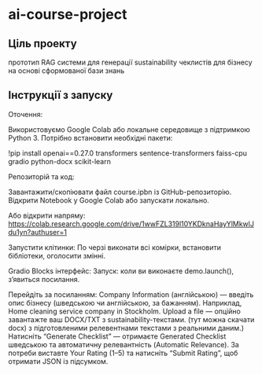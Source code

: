 # ai-course-project

## Ціль проекту

прототип RAG системи для генерації sustainability чеклистів для бізнесу на основі сформованої бази знань

## Інструкції з запуску

Оточення:

Використовуємо Google Colab або локальне середовище з підтримкою Python 3.
Потрібно встановити необхідні пакети:

!pip install openai==0.27.0 transformers sentence-transformers faiss-cpu gradio python-docx scikit-learn

Репозиторій та код:

Завантажити/скопіювати файл сourse.ipbn із GitHub-репозиторію.
Відкрити Notebook у Google Colab або запускати локально.

Або відкрити напряму: https://colab.research.google.com/drive/1wwFZL319l10YKDknaHayYlMkwlJdu1yn?authuser=1

Запустити клітинки:
По черзі виконати всі комірки, встановити бібліотеки, оголосити змінні.

Gradio Blocks інтерфейс:
Запуск: коли ви виконаєте demo.launch(), з’явиться посилання.

Перейдіть за посиланням:
Company Information (англійською) — введіть опис бізнесу (шведською чи англійською, за бажанням). Наприклад, Home cleaning service company in Stockholm.
Upload a file — опційно завантажте ваш DOCX/TXT з sustainability-текстами. (тут можна скачати docx) з підготовленими релевентнами текстами з реальними даним.)
Натисніть “Generate Checklist” — отримаєте Generated Checklist шведською та автоматичну релевантність (Automatic Relevance).
За потреби виставте Your Rating (1–5) та натисніть “Submit Rating”, щоб отримати JSON із підсумком.

